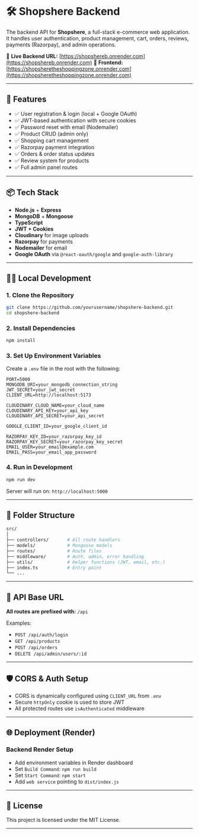 

# 🛠️ Shopshere Backend

The backend API for **Shopshere**, a full-stack e-commerce web application. It handles user authentication, product management, cart, orders, reviews, payments (Razorpay), and admin operations.

🔗 **Live Backend URL:** [https://shopshereb.onrender.com](https://shopshereb.onrender.com)
🔗 **Frontend:** [https://shopsheretheshoppingzone.onrender.com](https://shopsheretheshoppingzone.onrender.com)

---

## 🚀 Features

* ✅ User registration & login (local + Google OAuth)
* ✅ JWT-based authentication with secure cookies
* ✅ Password reset with email (Nodemailer)
* ✅ Product CRUD (admin only)
* ✅ Shopping cart management
* ✅ Razorpay payment integration
* ✅ Orders & order status updates
* ✅ Review system for products
* ✅ Full admin panel routes

---

## 📦 Tech Stack

* **Node.js** + **Express**
* **MongoDB** + **Mongoose**
* **TypeScript**
* **JWT + Cookies**
* **Cloudinary** for image uploads
* **Razorpay** for payments
* **Nodemailer** for email
* **Google OAuth** via `@react-oauth/google` and `google-auth-library`

---

## 🧑‍💻 Local Development

### 1. Clone the Repository

```bash
git clone https://github.com/yourusername/shopshere-backend.git
cd shopshere-backend
```

### 2. Install Dependencies

```bash
npm install
```

### 3. Set Up Environment Variables

Create a `.env` file in the root with the following:

```env
PORT=5000
MONGODB_URI=your_mongodb_connection_string
JWT_SECRET=your_jwt_secret
CLIENT_URL=http://localhost:5173

CLOUDINARY_CLOUD_NAME=your_cloud_name
CLOUDINARY_API_KEY=your_api_key
CLOUDINARY_API_SECRET=your_api_secret

GOOGLE_CLIENT_ID=your_google_client_id

RAZORPAY_KEY_ID=your_razorpay_key_id
RAZORPAY_KEY_SECRET=your_razorpay_key_secret
EMAIL_USER=your_email@example.com
EMAIL_PASS=your_email_app_password
```

### 4. Run in Development

```bash
npm run dev
```

Server will run on: `http://localhost:5000`

---

## 📁 Folder Structure

```bash
src/
│
├── controllers/       # All route handlers
├── models/            # Mongoose models
├── routes/            # Route files
├── middleware/        # Auth, admin, error handling
├── utils/             # Helper functions (JWT, email, etc.)
├── index.ts           # Entry point
└── ...
```

---

## 🧪 API Base URL

**All routes are prefixed with:** `/api`

Examples:

* `POST /api/auth/login`
* `GET /api/products`
* `POST /api/orders`
* `DELETE /api/admin/users/:id`

---

## 🛡️ CORS & Auth Setup

* CORS is dynamically configured using `CLIENT_URL` from `.env`
* Secure `httpOnly` cookie is used to store JWT
* All protected routes use `isAuthenticated` middleware

---

## 🌐 Deployment (Render)

### Backend Render Setup

* Add environment variables in Render dashboard
* Set `Build Command`: `npm run build`
* Set `Start Command`: `npm start`
* Add `web service` pointing to `dist/index.js`

---

## 🧩 License

This project is licensed under the MIT License.

---

